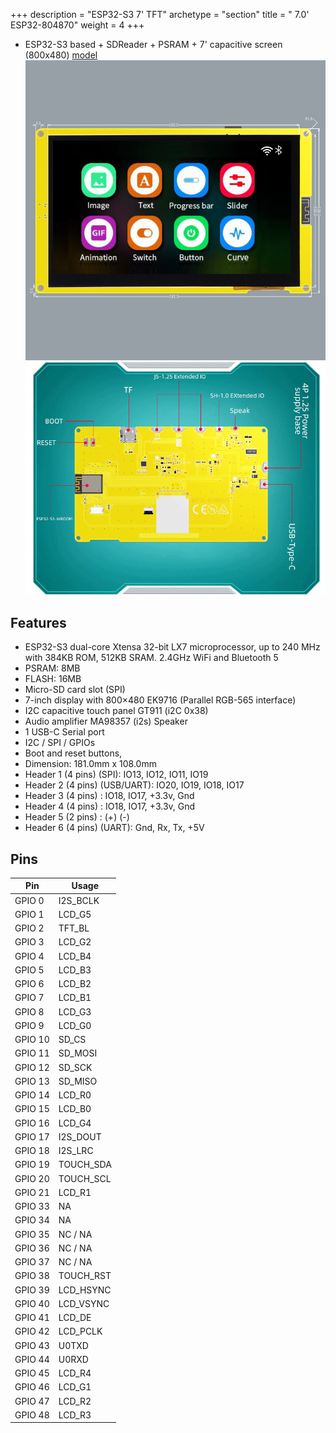 +++
description = "ESP32-S3 7' TFT"
archetype = "section"
title = " 7.0' ESP32-804870"
weight = 4
+++
* ESP32-S3 based + SDReader + PSRAM + 7' capacitive screen (800x480) [model](https://www.makerfabs.com/sunton-esp32-s3-7-inch-tn-display-with-touch.html)   
![image](front.jpg?width=400px)
![image](back.jpg?width=400px)


## Features
* ESP32-S3 dual-core Xtensa 32-bit LX7 microprocessor, up to 240 MHz with 384KB ROM, 512KB SRAM. 2.4GHz WiFi and Bluetooth 5
* PSRAM: 8MB     
* FLASH: 16MB
* Micro-SD card slot (SPI)
* 7-inch display with 800×480 EK9716 (Parallel RGB-565 interface)  
* I2C capacitive touch panel GT911 (i2C 0x38)
* Audio amplifier MA98357 (i2s) Speaker
* 1 USB-C Serial port
* I2C / SPI / GPIOs
* Boot and reset buttons, 
* Dimension: 181.0mm x 108.0mm   
* Header 1 (4 pins) (SPI): IO13, IO12, IO11, IO19 
* Header 2 (4 pins) (USB/UART): IO20, IO19, IO18, IO17 
* Header 3 (4 pins) : IO18, IO17, +3.3v, Gnd 
* Header 4 (4 pins) : IO18, IO17, +3.3v, Gnd 
* Header 5 (2 pins) : (+) (-)  
* Header 6 (4 pins) (UART): Gnd, Rx, Tx, +5V

## Pins 
Pin | Usage 
----|-----
GPIO 0 | I2S_BCLK  
GPIO 1 | LCD_G5    
GPIO 2 | TFT_BL  
GPIO 3 | LCD_G2  
GPIO 4 | LCD_B4   
GPIO 5 | LCD_B3  
GPIO 6 | LCD_B2  
GPIO 7 | LCD_B1  
GPIO 8 | LCD_G3   
GPIO 9 | LCD_G0  
GPIO 10 | SD_CS   
GPIO 11 | SD_MOSI    
GPIO 12 | SD_SCK    
GPIO 13 | SD_MISO   
GPIO 14 | LCD_R0  
GPIO 15 | LCD_B0  
GPIO 16 | LCD_G4  
GPIO 17 | I2S_DOUT  
GPIO 18 | I2S_LRC  
GPIO 19 | TOUCH_SDA  
GPIO 20 | TOUCH_SCL  
GPIO 21 | LCD_R1  
GPIO 33 | NA  
GPIO 34 | NA  
GPIO 35 | NC / NA    
GPIO 36 | NC / NA   
GPIO 37 | NC / NA    
GPIO 38 | TOUCH_RST  
GPIO 39 | LCD_HSYNC  
GPIO 40 | LCD_VSYNC  
GPIO 41 | LCD_DE  
GPIO 42 | LCD_PCLK  
GPIO 43 | U0TXD  
GPIO 44 | U0RXD  
GPIO 45 | LCD_R4  
GPIO 46 | LCD_G1  
GPIO 47 | LCD_R2  
GPIO 48 | LCD_R3    
